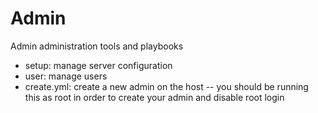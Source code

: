 # Admin

Admin administration tools and playbooks

- setup: manage server configuration
- user: manage users
- create.yml: create a new admin on the host -- you should be running this as root in order to create your admin and disable root login